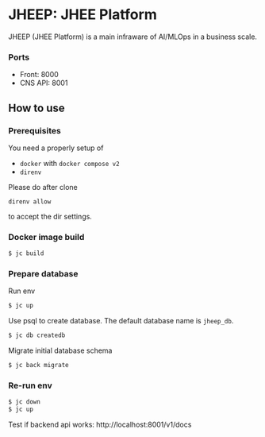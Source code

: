 # JHEEP: JHEE Platform

JHEEP (JHEE Platform) is a main infraware of AI/MLOps in a business scale.

### Ports
- Front: 8000
- CNS API: 8001

## How to use

### Prerequisites

You need a properly setup of
  - `docker` with `docker compose v2`
  - `direnv`

Please do after clone
```
direnv allow
```
to accept the dir settings.

### Docker image build
```sh
$ jc build
```

### Prepare database

Run env
```sh
$ jc up
```

Use psql to create database. The default database name is `jheep_db`.
```sh
$ jc db createdb
```

Migrate initial database schema
```sh
$ jc back migrate
```

### Re-run env
```sh
$ jc down
$ jc up
```

Test if backend api works: http://localhost:8001/v1/docs
